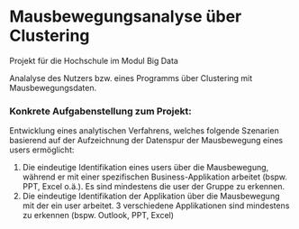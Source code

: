 # Mausbewegungsanalyse über Clustering

Projekt für die Hochschule im Modul Big Data

Analalyse des Nutzers bzw. eines Programms über Clustering mit Mausbewegungsdaten.


### Konkrete Aufgabenstellung zum Projekt: 
Entwicklung eines analytischen Verfahrens, welches folgende Szenarien basierend auf der Aufzeichnung der Datenspur der    Mausbewegung eines users ermöglicht:
  1. Die eindeutige Identifikation eines users über die Mausbewegung, während er mit einer spezifischen Business-Applikation arbeitet (bspw. PPT, Excel o.ä.). Es sind mindestens die user der Gruppe zu erkennen.
  2. Die eindeutige Identifikation der Applikation über die Mausbewegung mit der ein user arbeitet. 3 verschiedene Applikationen sind mindestens zu erkennen (bspw. Outlook, PPT, Excel)
